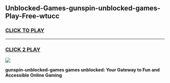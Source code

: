 
## Unblocked-Games-gunspin-unblocked-games-Play-Free-wtucc
<h3>
<a href="https://premium76.site?title=gunspin-unblocked-games&ref=10A">CLICK TO PLAY</a></h3>
<hr>

<h3>
<a href="https://premium76.site?title=gunspin-unblocked-games&ref=10A">CLICK 2 PLAY</a>
  
</h3>

<a href="https://premium76.site?title=gunspin-unblocked-games&ref=10A"><img src="https://clearcache.store/games.png"></a>


**gunspin-unblocked-games games unblocked: Your Gateway to Fun and Accessible Online Gaming**
